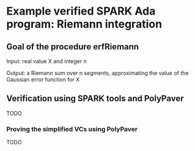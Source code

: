 # Example verified SPARK Ada program: Riemann integration

## Goal of the procedure erfRiemann

Input: real value X and integer n

Output: a Riemann sum over n segments, approximating the value of the Gaussian error function for X

## Verification using SPARK tools and PolyPaver

TODO


### Proving the simplified VCs using PolyPaver

TODO


